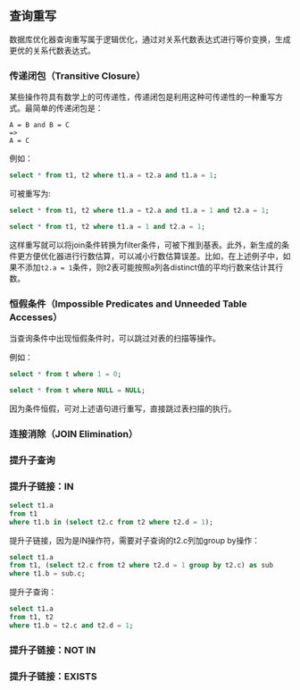 ## 查询重写

数据库优化器查询重写属于逻辑优化，通过对关系代数表达式进行等价变换，生成更优的关系代数表达式。

### 传递闭包（Transitive Closure）

某些操作符具有数学上的可传递性，传递闭包是利用这种可传递性的一种重写方式。最简单的传递闭包是：

```
A = B and B = C
=>
A = C
```

例如：

```sql
select * from t1, t2 where t1.a = t2.a and t1.a = 1;
```

可被重写为:

```sql
select * from t1, t2 where t1.a = t2.a and t1.a = 1 and t2.a = 1;

select * from t1, t2 where t1.a = 1 and t2.a = 1;
```

这样重写就可以将join条件转换为filter条件，可被下推到基表。此外，新生成的条件更方便优化器进行行数估算，可以减小行数估算误差。比如，在上述例子中，如果不添加```t2.a = 1```条件，则t2表可能按照a列各distinct值的平均行数来估计其行数。

### 恒假条件（Impossible Predicates and Unneeded Table Accesses）

当查询条件中出现恒假条件时，可以跳过对表的扫描等操作。

例如：

```sql
select * from t where 1 = 0;

select * from t where NULL = NULL;
```

因为条件恒假，可对上述语句进行重写，直接跳过表扫描的执行。

### 连接消除（JOIN Elimination）



### 提升子查询



### 提升子链接：IN

```sql
select t1.a 
from t1
where t1.b in (select t2.c from t2 where t2.d = 1);
```

提升子链接，因为是IN操作符，需要对子查询的t2.c列加group by操作：

```sql
select t1.a
from t1, (select t2.c from t2 where t2.d = 1 group by t2.c) as sub
where t1.b = sub.c;
```

提升子查询：

```sql
select t1.a
from t1, t2
where t1.b = t2.c and t2.d = 1;
```

### 提升子链接：NOT IN

### 提升子链接：EXISTS
